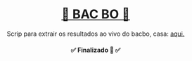<h1 align="center"><a href="https://estrelabet.com/">🔴 BAC BO 🔵</a></h1>

<p align="center">Scrip para extrair os resultados ao vivo do bacbo, casa: <a href="https://estrelabet.com/">aqui.</a></p>


<h4 align="center"> 
	✅  Finalizado 🚀 ✅
</h4>
